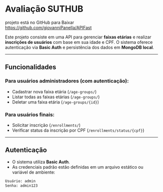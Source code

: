 # Avaliação SUTHUB

projeto está no GitHub para Baixar
https://github.com/giovanniPanella/APIFast


Este projeto consiste em uma API para gerenciar **faixas etárias** e realizar **inscrições de usuários** com base em sua idade e CPF. O sistema oferece autenticação via **Basic Auth** e persistência dos dados em **MongoDB local**.

---

## Funcionalidades

### Para usuários administradores (com autenticação):

- Cadastrar nova faixa etária (`/age-groups/`)
- Listar todas as faixas etárias (`/age-groups/`)
- Deletar uma faixa etária (`/age-groups/{id}`)

### Para usuários finais:

- Solicitar inscrição (`/enrollments/`)
- Verificar status da inscrição por CPF (`/enrollments/status/{cpf}`)

---

## Autenticação

- O sistema utiliza **Basic Auth**.
- As credenciais padrão estão definidas em um arquivo estático ou variável de ambiente:

```bash
Usuário: admin
Senha: admin123

